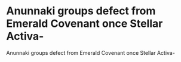 # Anunnaki groups defect from Emerald Covenant once Stellar Activa-

Anunnaki groups defect from Emerald Covenant once Stellar Activa-